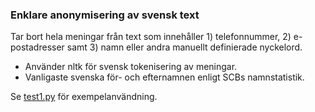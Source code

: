 ### Enklare anonymisering av svensk text

Tar bort hela meningar från text som innehåller 1) telefonnummer, 2) e-postadresser samt 3) namn eller andra manuellt definierade nyckelord.
- Använder nltk för svensk tokenisering av meningar.
- Vanligaste svenska för- och efternamnen enligt SCBs namnstatistik.

Se [test1.py](test1.py) för exempelanvändning.
